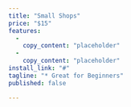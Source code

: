 ```yaml
---
title: "Small Shops"
price: "$15"
features:
  -
    copy_content: "placeholder"
  -
    copy_content: "placeholder"
install_link: "#"
tagline: "* Great for Beginners"
published: false

---
```

